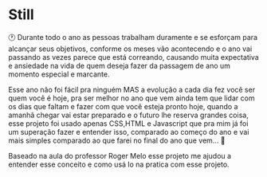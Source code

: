 # Still

🕐 Durante todo o ano as pessoas trabalham duramente e se esforçam para alcançar seus objetivos, conforme os meses vão acontecendo e o ano vai passando as vezes parece que está correando, causando muita expectativa e ansiedade na vida de quem deseja fazer da passagem de ano um momento especial e marcante.

Esse ano não foi fácil pra ninguém MAS a evolução a cada dia fez você ser quem você é hoje, pra ser melhor no ano que vem ainda tem que lidar com os dias que faltam e fazer com que você esteja pronto hoje, quando a amanhã chegar vai estar preparado e o futuro lhe reserva grandes coisa, esse projeto foi usado apenas CSS,HTML e Javascript que pra mim já foi um superação fazer e entender isso, comparado ao começo do ano e vai mais simples comparado ao que farei no final do ano que vem... 
🎉

Baseado na aula do professor Roger Melo esse projeto me ajudou a entender esse conceito e como usá lo na pratica com esse projeto.
